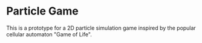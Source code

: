 # Particle Game
 This is a prototype for a 2D particle simulation game inspired by the popular cellular automaton "Game of Life".

